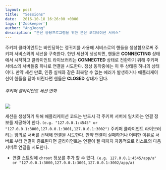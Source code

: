 ```yaml
---
layout: post
title:  "Sessions"
date:   2016-10-18 16:26:00 +0000
tags: ['Zookeeper']
author: "AngJoong"
description: "분산 응용프로그램을 위한 분산 코디네이션 서비스"
---
```


주키퍼 클라이언트는 바인딩하는 랭귀지를 사용해 서비스로의 핸들을 생성함으로써 주키퍼 서비스와의 세션을 구축한다. 한번 세션이 생성되면, 핸들은 **CONNECTING** 상태에서 시작하고 클라이언트 라이브러리는 **CONNECTED** 상태로 전환하기 위해 주키퍼 서비스의 서버들중 하나로 연결을 시도한다. 정상 동작중에는 이 두 상태중 하나의 상태이다. 만약 세션 만료, 인증 실패와 같은 회복할 수 없는 에러가 발생하거나 애플리케이션이 핸들을 닫아 버린다면 핸들은 **CLOSED** 상태가 된다.  

###### 주키퍼 클라이언트 세션 변화
![](https://zookeeper.apache.org/doc/trunk/images/state_dia.jpg)

세션을 생성하기 위해 애플리케이션 코드는 반드시 각 주키퍼 서버에 일치하는 연결 정보를 제공해야 한다. `(e.g. "127.0.0.1:4545" or "127.0.0.1:3000,127.0.0.1:3001,127.0.0.1:3002")` 주키퍼 클라이언트 라이브러리는 임의로 서버를 선택해 연결을 시도한다. 만약 연결이 실패하거나 어떠한 이유로 서버로 부터 연결이 종료된다면 클라이언트는 연결이 될 때까지 자동적으로 리스트의 다음 서버로 연결을 시도한다.

* 연결 스트링에 `chroot` 정보를 추가 할 수 있다. `(e.g. 127.0.0.1:4545/app/a" or "127.0.0.1:3000,127.0.0.1:3001,127.0.0.1:3002/app/a)`
